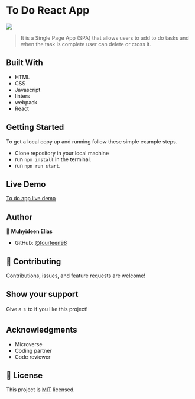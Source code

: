 # To Do React App


![](https://img.shields.io/badge/Microverse-blueviolet)

> It is a Single Page App (SPA) that allows users to add to do tasks and when the task is complete user can delete or cross it.


## Built With

- HTML
- CSS 
- Javascript
- linters
- webpack
- React

## Getting Started

To get a local copy up and running follow these simple example steps.

- Clone repository in your local machine 
- run `npm install` in the terminal.
- run `npn run start`.

## Live Demo

[To do app live demo]()

## Author

👤 **Muhyideen Elias**

- GitHub: [@fourteen98](https://github.com/fourteenn98)


## 🤝 Contributing

Contributions, issues, and feature requests are welcome!

## Show your support

Give a ⭐️ to if you like this project!


## Acknowledgments

- Microverse
- Coding partner
- Code reviewer

## 📝 License

This project is [MIT](./MIT.md) licensed.